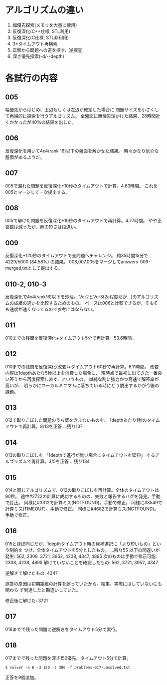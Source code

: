 アルゴリズムの違い
==================

  1. 幅優先探索(メモリを大量に使用)
  2. 反復深化(C++仕様, STL利用)
  3. 反復深化(C仕様, STL非利用)
  4. 3+タイムアウト再検索
  5. 正解から問題への道を探す、逆探査
  6. 深さ優先探索(-d/--depth)

各試行の内容
============

005
---
幅優先からはじめ、上辺もしくは左辺が確定した場合に
問題サイズを小さくして再帰的に探索を行うアルゴリズム。
全盤面に無理矢理かけた結果、28時間近くかかったが40%の結果を出した。

006
---
反復深化を用いて4x4(rank 16)以下の盤面を解かせた結果。
時々かなり厄介な盤面があるようだ。

007
---
005で漏れた問題を反復深化+10秒のタイムアウトで計算。4.63時間。
これを005とマージして一次提出する。

008
---
005で解けた問題を反復深化+10秒のタイムアウトで再計算。4.77時間。
やや正答数は減ったが、解の短さは段違い。

009
---
反復深化+120秒のタイムアウトで全問題へチャレンジ。
約35時間15分で 4229/5000 (84.58%) の結果。
008,007,005をマージしてanswers-009-merged.txtとして提出する。

010-2, 010-3
-----------
反復深化で4x4(rank16)以下を処理。
Ver2とVer3(2a程度だが...)のアルゴリズムの成績の違いを比較するためのもの。
ベースは006と比較できるが、そもそも速度が速くなってるので参考にはならない。

011
---
010までの残問を反復深化+タイムアウト5分で再計算。53.6時間。

012
---
010までの残問を反復深化(改変)+タイムアウト60秒で再計算。6.11時間。
改変内容は1depthあたり5秒以上を消費した場合に、
現時点で最初に出てきた一番良い答えから再度探索し直す、というもの。
単純な割に強力かつ高速で解答率が高いが、
明らかにローカルミニマムに落ちている時にどう脱出するかが今後の課題。

013
---
012で取りこぼした問題のうち壁を含まないものを、
1depthあたり1秒のタイムアウトで再計算。8/13を正答 ...残り137

014
---
013の取りこぼしを
「1depthで進行が無い場合にタイムアウトを延伸」
するアルゴリズムで再計算。3/5を正答 ...残り134

015
---
014と同じアルゴリズムで、012の取りこぼしを再計算。全体のタイムアウトは90秒。
途中#2722の計算に成功するものの、失敗と報告するバグを発見。手動で訂正。
同様に#3312で計算ミス(NOTFOUND)。手動で修正。
同様に#3549で計算ミス(TIMEOUT)。手動で修正。
同様に#4682で計算ミス(NOTFOUND)。手動で修正。

016
---
015とほぼ同じだが、1depthタイムアウト時の候補選択に「より短いもの」という制約を
つけ、全体タイムアウトを5分としたもの。 ...残り55
以下の間違いが発生: 562, 2308, 3721, 3952, 4238, 4347, 4895
次のものは手動で修正可能: 2308, 4238, 4895
解けていないことを確認したもの: 562, 3721, 3952, 4347

逆解きで解けたもの: 4347

誤答の原因は初期距離の計算を誤っていたから。結果、実際にはしていないにも関わら
ず到達したと勘違いしていた。

修正後に解けた: 3721

017
---
016までで残った問題に逆解きをタイムアウト5分で実行。

018
---
017までで残った問題を深さ150優先、タイムアウト5分で計算。

    $ solver -a 6 -d 150 -t 300 -f problems-017-unsolved.txt

正答を9個追加。
